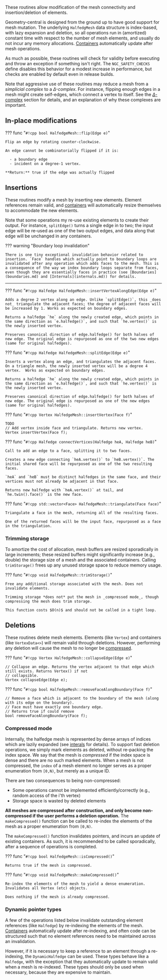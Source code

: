 These routines allow modification of the mesh connectivity and insertion/deletion of elements.

Geometry-central is designed from the ground up to have good support for mesh mutation. The underlying `HalfedgMesh` data structure is index-based, with lazy expansion and deletion, so all operations run in (amortized) constant time with respect to the number of mesh elements, and usually do not incur any memory allocations. [Containers](containers.md) automatically update after mesh operations.

As much as possible, these routines will check for validity before executing and throw an exception if something isn't right. The `NGC_SAFETY_CHECKS` define disables this behavior for a modest increase in performance, but checks are enabled by default even in release builds.

Note that aggressive use of these routines may reduce a mesh from a _simplicial complex_ to a _$\Delta$-complex_. For instance, flipping enough edges in a mesh might create self-edges, which connect a vertex to itself. See the [$\Delta$-complex](delta_complex.md) section for details, and an explanation of why these complexes are important.

## In-place modifications

??? func "`#!cpp bool HalfedgeMesh::flip(Edge e)`"

    Flip an edge by rotating counter-clockwise. 

    An edge cannot be combinatorially flipped if it is:

      - a boundary edge
      - incident on a degree-1 vertex.

    **Return:** true if the edge was actually flipped 


## Insertions

These routines modify a mesh by inserting new elements. Element references remain valid, and [containers](containers.md) will automatically resize themselves to accommodate the new elements. 

Note that some operations my re-use existing elements to create their output. For instance, `splitEdge()` turns a single edge in to two; the input edge will be re-used as one of the two output edges, and data along that edge will be unchanged in any containers.

??? warning "Boundary loop invalidation"

    There is one tiny exceptional invalidation behavior related to insertion. `Face` handles which actually point to boundary loops are invalidated after any operation which adds faces to the mesh. This is a consequence of the way we index boundary loops separate from faces, even though they are essentially faces in practice (see [Boundaries](boundaries.md) and [Internals](internals.md)) for details.

---

??? func "`#!cpp Halfedge HalfedgeMesh::insertVertexAlongEdge(Edge e)`"

    Adds a degree 2 vertex along an edge. Unlike `splitEdge()`, this _does not_ triangulate the adjacent faces; the degree of adjacent faces will be increased by 1. Works as expected on boundary edges.

    Returns a halfedge `he` along the newly created edge, which points in the same direction as `e.halfedge()`, and such that `he.vertex()` is the newly inserted vertex.

    Preserves canonical direction of edge.halfedge() for both halves of new edge. The original edge is repurposed as one of the two new edges (same for original halfedges).


??? func "`#!cpp Halfedge HalfedgeMesh::splitEdge(Edge e)`"

    Inserts a vertex along an edge, and triangulates the adjacent faces. On a triangle mesh, the newly inserted vertex will be a degree 4 vertex.  Works as expected on boundary edges.

    Returns a halfedge `he` along the newly created edge, which points in the same direction as `e.halfedge()`, and such that `he.vertex()` is the newly inserted vertex.

    Preserves canonical direction of edge.halfedge() for both halves of new edge. The original edge is repurposed as one of the new edges (same for original halfedges).
    

??? func "`#!cpp Vertex HalfedgeMesh::insertVertex(Face f)`"

    TODO
    // Add vertex inside face and triangulate. Returns new vertex.
    Vertex insertVertex(Face f);


??? func "`#!cpp Halfedge connectVertices(Halfedge heA, Halfedge heB)`"

    Call to add an edge to a face, splitting it to two faces.

    Creates a new edge connecting `heA.vertex()` to `heB.vertex()`. The initial shared face will be repurposed as one of the two resulting faces.
    
    `heA` and `heB` must be distinct halfedges in the same face, and their vertices must not already be adjacent in that face.

    Returns new halfedge with `heA.vertex()` at tail, and `he.twin().face()` is the new face.


??? func "`#!cpp std::vector<Face> HalfedgeMesh::triangulate(Face face)`"

    Triangulate a face in the mesh, returning all of the resulting faces.
    
    One of the returned faces will be the input face, repurposed as a face in the triangulation.


### Trimming storage
    
To amortize the cost of allocation, mesh buffers are resized sporadically in large increments; these resized buffers might significantly increase (e.g., double) the storage size of a mesh and the associated containers. Calling `trimStorage()` frees up any unused storage space to reduce memory usage. 

??? func "`#!cpp void HalfedgeMesh::trimStorage()`"

    Free any additional storage associated with the mesh. Does not invalidate elements.

    Trimming storage *does not* put the mesh in _compressed mode_, though compressing the mesh does trim storage.

    This function costs $O(n)$ and should not be called in a tight loop.


## Deletions

These routines delete mesh elements. Elements (like `Vertex`) and containers (like `VertexData<>`) will remain valid through deletions. However, performing any deletion will cause the mesh to no longer be [compressed](#compressed-mode).

??? func "`#!cpp Vertex HalfedgeMesh::collapseEdge(Edge e)`"

    // Collapse an edge. Returns the vertex adjacent to that edge which still exists. Returns Vertex() if not
    // collapsible.
    Vertex collapseEdge(Edge e);

??? func "`#!cpp bool HalfedgeMesh::removeFaceAlongBoundary(Face f)`"

    // Remove a face which is adjacent to the boundary of the mesh (along with its edge on the boundary).
    // Face must have exactly one boundary edge.
    // Returns true if could remove
    bool removeFaceAlongBoundary(Face f);


### Compressed mode

Internally, the halfedge mesh is represented by dense arrays of indices which are lazily expanded (see [interals](internals.md) for details). To support fast deletion operations, we simply mark elements as deleted, without re-packing the index space. We say that the mesh is _compressed_ if the index space is dense and there are no such marked elements. When a mesh is not compressed, the `index` of a mesh element no longer serves as a proper enumeration from `[0,N)`, but merely as a unique ID.

There are two consequences to being non-compressed:

  - Some operations cannot be implemented efficiently/correctly (e.g., random access of the i'th vertex)
  - Storage space is wasted by deleted elements


**All meshes are compressed after construction, and only become non-compressed if the user performs a deletion operation.**  The `makeCompressed()` function can be called to re-index the elements of the mesh as a proper enumeration from `[0,N)`.

The `makeCompressed()` function invalidates pointers, and incurs an update of existing containers. As such, it is recommended to be called sporadically, after a sequence of operations is completed.

??? func "`#!cpp bool HalfedgeMesh::isCompressed()`"

    Returns true if the mesh is compressed.

??? func "`#!cpp void HalfedgeMesh::makeCompressed()`"

    Re-index the elements of the mesh to yield a dense enumeration. Invalidates all Vertex (etc) objects.

    Does nothing if the mesh is already compressed.

### Dynamic pointer types

A few of the operations listed below invalidate outstanding element references (like `Halfedge`) by re-indexing the elements of the mesh. [Containers](containers.md) automatically update after re-indexing, and often code can be structured such that no element references need to be maintained across an invalidation.

However, if it is necessary to keep a reference to an element through a re-indexing, the `DynamicHalfedge` can be used. These types behave like a `Halfedge`, with the exception that they automatically update to remain valid when a mesh is re-indexed. These types should only be used when necessary, because they are expensive to maintain.

